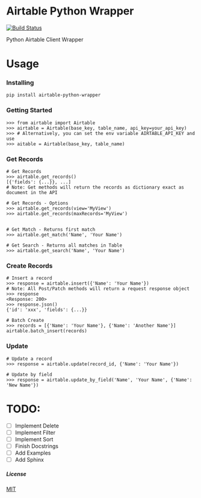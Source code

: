 # Airtable Python Wrapper

[![Build Status](https://travis-ci.org/gtalarico/airtable-python-wrapper.svg?branch=master)](https://travis-ci.org/gtalarico/airtable-python-wrapper)

Python Airtable Client Wrapper

# Usage

### Installing

`pip install airtable-python-wrapper`

### Getting Started

```
>>> from airtable import Airtable
>>> airtable = Airtable(base_key, table_name, api_key=your_api_key)
>>> # Alternatively, you can set the env variable AIRTABLE_API_KEY and use
>>> aitable = Airtable(base_key, table_name)
```

### Get Records

```
# Get Records
>>> airtable.get_records()
[{'fields': {...}}, ...]
# Note: Get methods will return the records as dictionary exact as document in the API

# Get Records - Options
>>> airtable.get_records(view='MyView')
>>> airtable.get_records(maxRecords='MyView')


# Get Match - Returns first match
>>> airtable.get_match('Name', 'Your Name')

# Get Search - Returns all matches in Table
>>> airtable.get_search('Name', 'Your Name')

```

### Create Records

```
# Insert a record
>>> response = airtable.insert({'Name': 'Your Name'})
# Note: All Post/Patch methods will return a request response object
>>> response
<Response: 200>
>>> response.json()
{'id': 'xxx', 'fields': {...}}

# Batch Create
>>> records = [{'Name': 'Your Name'}, {'Name': 'Another Name'}]
airtable.batch_insert(records)
```

### Update

```
# Update a record
>>> response = airtable.update(record_id, {'Name': 'Your Name'})

# Update by field
>>> response = airtable.update_by_field('Name', 'Your Name', {'Name': 'New Name'})
```


# TODO:

- [ ] Implement Delete
- [ ] Implement Filter
- [ ] Implement Sort
- [ ] Finish Docstrings
- [ ] Add Examples
- [ ] Add Sphinx

##### License
[MIT](https://opensource.org/licenses/MIT)
